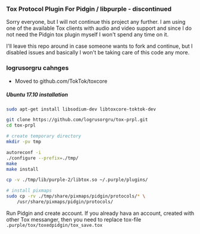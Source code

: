 ###  Tox Protocol Plugin For Pidgin / libpurple - discontinued

Sorry everyone, but I will not continue this project any further. I am using
one of the available Tox clients with audio and video support and since I
do not need the Pidgin tox plugin myself I won't spend any time on it.

I'll leave this repo around in case someone wants to fork and continue, but I
disabled issues and basically I won't be taking care of this code any more.


### logrusorgru cahnges

+ Moved to github.com/TokTok/toxcore

##### Ubuntu 17.10 installation

```sh
sudo apt-get install libsodium-dev libtoxcore-toktok-dev

git clone https://github.com/logrusorgru/tox-prpl.git
cd tox-prpl

# create temporary directory
mkdir -pv tmp

autoreconf -i
./configure --prefix=./tmp/
make
make install

cp -v ./tmp/lib/purple-2/libtox.so ~/.purple/plugins/

# install pixmaps
sudo cp -rv ./tmp/share/pixmaps/pidgin/protocols/* \
    /usr/share/pixmaps/pidgin/protocols/
```

Run Pidgin and create account. If you already hava an account, created with
other Tox messanger, then you need to replace tox-file
 `.purple/tox/toxedpidgin/tox_save.tox`

